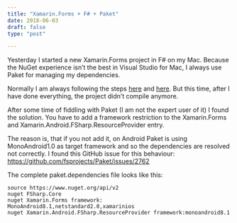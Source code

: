 ```yaml
---
title: "Xamarin.Forms + F# + Paket"
date: 2018-06-03
draft: false
type: "post"

---
```


Yesterday I started a new Xamarin.Forms project in F# on my Mac. Because the NuGet experience isn’t the best in Visual Studio for Mac, I always use Paket for managing my dependencies.

Normally I am always following the steps [here](https://fsprojects.github.io/Paket/paket-and-dotnet-cli.html) and [here](https://fsprojects.github.io/Paket/convert-from-nuget-tutorial.html). But this time, after I have done everything, the project didn’t compile anymore.

After some time of fiddling with Paket (I am not the expert user of it) I found the solution. You have to add a framework restriction to the Xamarin.Forms and Xamarin.Android.FSharp.ResourceProvider entry.

The reason is, that if you not add it, on Android Paket is using MonoAndroid1.0 as target framework and so the dependencies are resolved not correctly. I found this GitHub issue for this behaviour: <https://github.com/fsprojects/Paket/issues/2762>

The complete paket.dependencies file looks like this:

```
source https://www.nuget.org/api/v2
nuget FSharp.Core
nuget Xamarin.Forms framework: MonoAndroid8.1,netstandard2.0,xamarinios
nuget Xamarin.Android.FSharp.ResourceProvider framework:monoandroid8.1
```